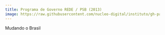 ```yaml
---
title: Programa de Governo REDE / PSB (2013)
image: https://raw.githubusercontent.com/nucleo-digital/instituto/gh-pages/images/screenshots/screenshot_rede.png
---
```


Mudando o Brasil
